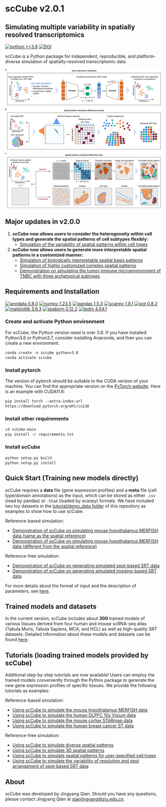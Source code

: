 # scCube v2.0.1

## Simulating multiple variability in spatially resolved transcriptomics

[![python >=3.8](https://img.shields.io/badge/python-%3E%3D3.8-brightgreen)](https://www.python.org/) [![DOI](https://zenodo.org/badge/637091543.svg)](https://zenodo.org/doi/10.5281/zenodo.10483806)

scCube is a Python package for independent, reproducible, and platform-diverse simulation of spatially-resolved transcriptomic data 

![avatar](images/workflow.jpg)
## Major updates in v2.0.0
1. **scCube now allows users to consider the heterogeneity within cell types and generate the spatial patterns of cell subtypes flexibly:**
   * [Simulation of the variability of spatial patterns within cell types](tutorial/tutorial_subtype.ipynb) 
2. **scCube now allows users to generate more interpretable spatial patterns in a customized manner:**
   * [Simulation of biologically interpretable spatial basis patterns](tutorial/customized_basis_patterns.ipynb) 
   * [Simulation of highly customized complex spatial patterns](tutorial/customized_complex_patterns.ipynb) 
   * [Demonstration on simulating the tumor-immune microenvironment of TNBC with three archetypical subtypes](tutorial/customized_TME.ipynb)

## Requirements and Installation
[![anndata 0.8.0](https://img.shields.io/badge/anndata-0.8.0-success)](https://pypi.org/project/anndata/) [![numpy 1.23.5](https://img.shields.io/badge/numpy-1.23.5-important)](https://pypi.org/project/numpy/) [![pandas 1.5.3](https://img.shields.io/badge/pandas-1.5.3-critical)](https://pypi.org/project/pandas/) [![scanpy 1.9.1](https://img.shields.io/badge/scanpy-1.9.1-informational)](https://github.com/scverse/scanpy) [![pot 0.8.2](https://img.shields.io/badge/pot-0.8.2-blueviolet)](https://pypi.org/project/POT/) [![matplotlib 3.6.3](https://img.shields.io/badge/matplotlib-3.6.3-ff69b4)](https://pypi.org/project/matplotlib/) [![seaborn 0.12.2](https://img.shields.io/badge/seaborn-0.12.2-9cf)](https://pypi.org/project/seaborn/) [![tqdm 4.64.1](https://img.shields.io/badge/tqdm-4.64.1-lightgrey)](https://pypi.org/project/tqdm/)

### Create and activate Python environment
For scCube, the Python version need is over 3.8. If you have installed Python3.6 or Python3.7, consider installing Anaconda, and then you can create a new environment.
```
conda create -n sccube python=3.8
conda activate sccube
```
### Install pytorch
The version of pytorch should be suitable to the CUDA version of your machine. You can find the appropriate version on the [PyTorch website](https://pytorch.org/get-started/locally/).
Here is an example with CUDA11.6:
```
pip install torch --extra-index-url https://download.pytorch.org/whl/cu116
```
### Install other requirements
```
cd scCube-main
pip install -r requirements.txt
```
### Install scCube
```
python setup.py build
python setup.py install
```

## Quick Start (Training new models directly)
scCube requires a **data** file (gene expression profiles) and a **meta** file (cell type/domain annotations) as the input, which can be stored as either `.csv` (read by pandas) or `.h5ad` (loaded by scanpy) formats. We have included two toy datasets in the [tutorial/demo_data folder](tutorial/demo_data) of this repository as examples to show how to use scCube. 

Reference-based simulation:
* [Demonstration of scCube on simulating mouse hypothalamus MERFISH data (same as the spatial reference)](tutorial/demo_merfish_own.ipynb)
* [Demonstration of scCube on simulating mouse hypothalamus MERFISH data (different from the spatial reference)](tutorial/demo_merfish_other.ipynb)

Reference-free simulation:
* [Demonstration of scCube on generating simulated spot-based SRT data](tutorial/demo_spot.ipynb)
* [Demonstration of scCube on generating simulated imaging-based SRT data](tutorial/demo_image.ipynb)

For more details about the format of input and the description of parameters, see [here](tutorial/API.md).

## Trained models and datasets
In the current version, scCube includes about **300** trained models of various tissues derived from four human and mouse scRNA-seq atlas (Tabula Muris, Tabula Sapiens, MCA, and HCL) as well as high-quality SRT datasets. Detailed information about these models and datasets can be found [here](tutorial/statistics.md).

## Tutorials (loading trained models provided by scCube)
Additional step-by-step tutorials are now available! Users can employ the trained models conveniently through the Python package to generate the new gene expression profiles of specific tissues. We provide the following tutorials as examples:

Reference-based simulation:
* [Using scCube to simulate the mouse hypothalamus MERFISH data](tutorial/tutorial_merfish.ipynb)
* [Using scCube to simulate the human DLPFC 10x Visium data](tutorial/tutorial_dlpfc.ipynb)
* [Using scCube to simulate the mouse cortex STARmap data](tutorial/tutorial_starmap.ipynb)
* [Using scCube to simulate the human breast cancer ST data](tutorial/tutorial_bc.ipynb)

Reference-free simulation:
* [Using scCube to simulate diverse spatial patterns](tutorial/tutorial_pattern.ipynb)
* [Using scCube to simulate 3D spatial patterns](tutorial/tutorial_3d.ipynb)
* [Using scCube to simulate spatial patterns for user-specified cell types](tutorial/tutorial_specified.ipynb)
* [Using scCube to simulate the variability of resolution and spot arrangement of spot-based SRT data](tutorial/tutorial_resolution.ipynb)



## About
scCube was developed by Jingyang Qian. Should you have any questions, please contact Jingyang Qian at qianjingyang@zju.edu.cn.

